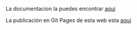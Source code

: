 La documentacion la puedes encontrar [aqui](docs/documentacion.md)

La publicación en Git Pages de esta web esta [aqui](https://rub23rat.github.io/galeria.git)